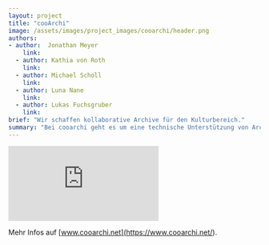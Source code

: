 ```yaml
---
layout: project
title: "cooArchi"
image: /assets/images/project_images/cooarchi/header.png
authors:
- author:  Jonathan Meyer
    link:
  - author: Kathia von Roth
    link:
  - author: Michael Scholl
    link:
  - author: Luna Nane
    link:
  - author: Lukas Fuchsgruber
    link:
brief: "Wir schaffen kollaborative Archive für den Kulturbereich."
summary: "Bei cooarchi geht es um eine technische Unterstützung von Archivpraxis “von unten”, also um Empowerment und Kollaboration."
---
```


<div class="iframe-container">
    <iframe src="https://www.youtube-nocookie.com/embed/9qZtgqVCRmE" frameborder="0" allow="accelerometer; autoplay; encrypted-media; gyroscope; picture-in-picture" allowfullscreen></iframe>
</div>

Mehr Infos auf [www.cooarchi.net](<https://www.cooarchi.net/>).
